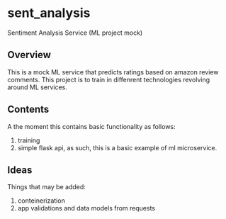 # sent_analysis
Sentiment Analysis Service (ML project mock)

## Overview 
This is a mock ML service that predicts ratings based on amazon review comments. This project is to train in diffenrent technologies revolving around ML services.

## Contents
A the moment this contains basic functionality as follows:
1. training
2. simple flask api,
  as such, this is a basic example of ml microservice.

## Ideas
Things that may be added:
1. conteinerization
2. app validations and data models from requests
